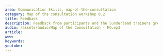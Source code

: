 ```yaml
---
area: Communication Skills, map-of-the-consultation
category: Map of the consultation workshop 0.2
title: Feedback
description: Feedback from participants and the Sunderland trainers group
audio: /assets/audio/Map of the Consultation - MQ.mp3
article: 
www: 
keywords: 
youtube: 
--- 
```

